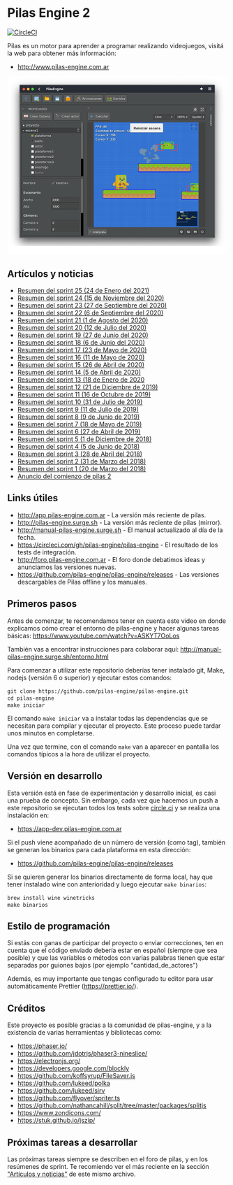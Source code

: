 # Pilas Engine 2

[![CircleCI](https://circleci.com/gh/pilas-engine/pilas-engine.svg?style=svg)](https://circleci.com/gh/pilas-engine/pilas-engine)

Pilas es un motor para aprender a programar realizando videojuegos, visitá la
web para obtener más información:

- http://www.pilas-engine.com.ar

![](extras/editor.png)

## Artículos y noticias

- [Resumen del sprint 25 (24 de Enero del 2021)](https://foro.pilas-engine.com.ar/t/resumen-del-sprint-25/2144)
- [Resumen del sprint 24 (15 de Noviembre del 2020)](https://foro.pilas-engine.com.ar/t/resumen-del-sprint-24/2066)
- [Resumen del sprint 23 (27 de Septiembre del 2020)](https://foro.pilas-engine.com.ar/t/resumen-del-sprint-23/2034)
- [Resumen del sprint 22 (6 de Septiembre del 2020)](https://foro.pilas-engine.com.ar/t/resumen-del-sprint-22/2006)
- [Resumen del sprint 21 (1 de Agosto del 2020)](https://foro.pilas-engine.com.ar/t/resumen-del-sprint-21/1984)
- [Resumen del sprint 20 (12 de Julio del 2020)](https://foro.pilas-engine.com.ar/t/resumen-del-sprint-20/1975)
- [Resumen del sprint 19 (27 de Junio del 2020)](https://foro.pilas-engine.com.ar/t/resumen-del-sprint-19/1932)
- [Resumen del sprint 18 (6 de Junio del 2020)](https://foro.pilas-engine.com.ar/t/resumen-del-sprint-18/1907)
- [Resumen del sprint 17 (23 de Mayo de 2020)](https://foro.pilas-engine.com.ar/t/resumen-del-sprint-17/1876)
- [Resumen del sprint 16 (11 de Mayo de 2020)](https://foro.pilas-engine.com.ar/t/resumen-del-sprint-16/1862)
- [Resumen del sprint 15 (26 de Abril de 2020)](https://foro.pilas-engine.com.ar/t/resumen-del-sprint-15)
- [Resumen del sprint 14 (5 de Abril de 2020)](https://foro.pilas-engine.com.ar/t/resumen-del-sprint-14/1829)
- [Resumen del sprint 13 (18 de Enero de 2020](https://foro.pilas-engine.com.ar/t/resumen-del-sprint-13/1807/2)
- [Resumen del sprint 12 (21 de Diciembre de 2019)](https://foro.pilas-engine.com.ar/t/resumen-del-sprint-12/1802)
- [Resumen del sprint 11 (16 de Octubre de 2019)](https://foro.pilas-engine.com.ar/t/resumen-del-sprint-11/1745)
- [Resumen del sprint 10 (31 de Julio de 2019)](https://foro.pilas-engine.com.ar/t/resumen-del-sprint-10/1702)
- [Resumen del sprint 9 (11 de Julio de 2019)](https://foro.pilas-engine.com.ar/t/resumen-del-sprint-09/1688)
- [Resumen del sprint 8 (9 de Junio de 2019)](http://foro.pilas-engine.com.ar/t/resumen-del-sprint-08/1669)
- [Resumen del sprint 7 (18 de Mayo de 2019)](http://foro.pilas-engine.com.ar/t/resumen-del-sprint-07/1656)
- [Resumen del sprint 6 (27 de Abril de 2019)](http://foro.pilas-engine.com.ar/t/resumen-del-sprint-06/1648)
- [Resumen del sprint 5 (1 de Diciembre de 2018)](http://foro.pilas-engine.com.ar/t/resumen-del-sprint-05/1592)
- [Resumen del sprint 4 (5 de Junio de 2018)](http://foro.pilas-engine.com.ar/t/resumen-del-sprint-04/1401)
- [Resumen del sprint 3 (28 de Abril del 2018)](http://foro.pilas-engine.com.ar/t/resumen-del-sprint-03/1389)
- [Resumen del sprint 2 (31 de Marzo del 2018)](http://foro.pilas-engine.com.ar/t/resumen-del-sprint-02/1375)
- [Resumen del sprint 1 (20 de Marzo del 2018)](http://foro.pilas-engine.com.ar/t/resumen-del-sprint-01/1366)
- [Anuncio del comienzo de pilas 2](https://www.examplelab.com.ar/posts/2018-03-04-comenzamos-pilas-engine-2/)

## Links útiles

- http://app.pilas-engine.com.ar - La versión más reciente de pilas.
- http://pilas-engine.surge.sh - La versión más reciente de pilas (mirror).
- http://manual-pilas-engine.surge.sh - El manual actualizado al día de la fecha.
- https://circleci.com/gh/pilas-engine/pilas-engine - El resultado de los tests de integración.
- http://foro.pilas-engine.com.ar - El foro donde debatimos ideas y anunciamos las versiones nuevas.
- https://github.com/pilas-engine/pilas-engine/releases - Las versiones descargables de Pilas offline y los manuales.

## Primeros pasos

Antes de comenzar, te recomendamos tener en cuenta este video en donde
explicamos cómo crear el entorno de pilas-engine y hacer algunas tareas
básicas: https://www.youtube.com/watch?v=ASKYT7OoLos

También vas a encontrar instrucciones para colaborar
aquí: http://manual-pilas-engine.surge.sh/entorno.html

Para comenzar a utilizar este repositorio deberías tener instalado git, 
Make, nodejs (versión 6 o superior) y ejecutar estos comandos:

```
git clone https://github.com/pilas-engine/pilas-engine.git
cd pilas-engine
make iniciar
```

El comando `make iniciar` va a instalar todas las dependencias que se
necesitan para compilar y ejecutar el proyecto. Este proceso puede tardar
unos minutos en completarse.

Una vez que termine, con el comando `make` van a aparecer en pantalla
los comandos típicos a la hora de utilizar el proyecto.

## Versión en desarrollo

Esta versión está en fase de experimentación y desarrollo inicial, es casi una
prueba de concepto. Sin embargo, cada vez que hacemos un push a este
repositorio se ejecutan todos los tests sobre
[circle.ci](https://circleci.com/gh/pilas-engine) y se realiza una instalación
en:

- https://app-dev.pilas-engine.com.ar

Si el push viene acompañado de un número de versión (como tag), también
se generan los binarios para cada plataforma en esta dirección:

- https://github.com/pilas-engine/pilas-engine/releases

Si se quieren generar los binarios directamente de forma local, hay que tener
instalado wine con anterioridad y luego ejecutar `make binarios`:

```
brew install wine winetricks
make binarios
```

## Estilo de programación

Si estás con ganas de participar del proyecto o enviar correcciones, ten
en cuenta que el código enviado debería estar en español (siempre que sea
posible) y que las variables o métodos con varias palabras tienen que estar
separadas por guiones bajos (por ejemplo "cantidad_de_actores")

Además, es muy importante que tengas configurado tu editor para usar
automáticamente Prettier (https://prettier.io/).

## Créditos

Este proyecto es posible gracias a la comunidad de pilas-engine, y a la
existencia de varias herramientas y bibliotecas como:

- https://phaser.io/
- https://github.com/jdotrjs/phaser3-nineslice/
- https://electronjs.org/
- https://developers.google.com/blockly
- https://github.com/koffsyrup/FileSaver.js
- https://github.com/lukeed/polka
- https://github.com/lukeed/sirv
- https://github.com/flyover/spriter.ts
- https://github.com/nathancahill/split/tree/master/packages/splitjs
- https://www.zondicons.com/
- https://stuk.github.io/jszip/

## Próximas tareas a desarrollar

Las próximas tareas siempre se describen en el foro de pilas, y
en los resúmenes de sprint. Te recomiendo ver el más reciente
en la sección ["Artículos y noticias"](https://github.com/pilas-engine/pilas-engine#art%C3%ADculos-y-noticias)
de este mismo archivo.
